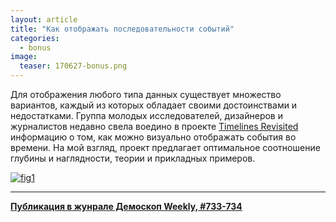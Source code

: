```yaml
---
layout: article
title: "Как отображать последовательности событий"
categories: 
  - bonus
image:
  teaser: 170627-bonus.png
---
```


Для отображения любого типа данных существует множество вариантов, каждый из которых обладает своими достоинствами и недостатками. Группа молодых исследователей, дизайнеров и журналистов недавно свела воедино в проекте [Timelines Revisited][tr] информацию о том, как можно визуально отображать события во времени. На мой взгляд, проект предлагает оптимальное соотношение глубины и наглядности, теории и прикладных примеров.

[![fig1][f1]][f1]  


[f1]: /dem-digest/images/2017/733-fig-bonus.png

[tr]: https://timelinesrevisited.github.io/



***
**[Публикация в жунрале Демоскоп Weekly, #733-734](http://demoscope.ru/weekly/2017/0733/digest03.php)**  
